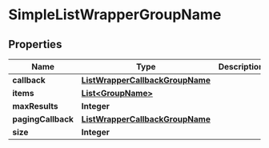 # SimpleListWrapperGroupName

## Properties
Name | Type | Description | Notes
------------ | ------------- | ------------- | -------------
**callback** | [**ListWrapperCallbackGroupName**](ListWrapperCallbackGroupName.md) |  |  [optional]
**items** | [**List&lt;GroupName&gt;**](GroupName.md) |  |  [optional]
**maxResults** | **Integer** |  |  [optional]
**pagingCallback** | [**ListWrapperCallbackGroupName**](ListWrapperCallbackGroupName.md) |  |  [optional]
**size** | **Integer** |  |  [optional]
